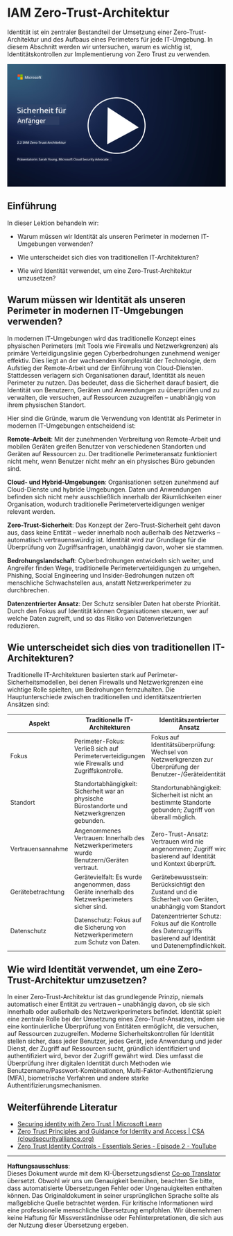 <!--
CO_OP_TRANSLATOR_METADATA:
{
  "original_hash": "4774a978af123f72ebb872199c4c4d4f",
  "translation_date": "2025-09-03T18:21:10+00:00",
  "source_file": "2.2 IAM zero trust architecture.md",
  "language_code": "de"
}
-->
# IAM Zero-Trust-Architektur

Identität ist ein zentraler Bestandteil der Umsetzung einer Zero-Trust-Architektur und des Aufbaus eines Perimeters für jede IT-Umgebung. In diesem Abschnitt werden wir untersuchen, warum es wichtig ist, Identitätskontrollen zur Implementierung von Zero Trust zu verwenden.

[![Video ansehen](../../translated_images/2-2_placeholder.9ba44fe6f92cd8d7bc51d8447bd20954cc74d8f2a5405402a78e6a42edcbf819.de.png)](https://learn-video.azurefd.net/vod/player?id=69fb20f6-0f81-4660-b6cd-dcd75d34bd98)

## Einführung

In dieser Lektion behandeln wir:

- Warum müssen wir Identität als unseren Perimeter in modernen IT-Umgebungen verwenden?

- Wie unterscheidet sich dies von traditionellen IT-Architekturen?

- Wie wird Identität verwendet, um eine Zero-Trust-Architektur umzusetzen?

## Warum müssen wir Identität als unseren Perimeter in modernen IT-Umgebungen verwenden?

In modernen IT-Umgebungen wird das traditionelle Konzept eines physischen Perimeters (mit Tools wie Firewalls und Netzwerkgrenzen) als primäre Verteidigungslinie gegen Cyberbedrohungen zunehmend weniger effektiv. Dies liegt an der wachsenden Komplexität der Technologie, dem Aufstieg der Remote-Arbeit und der Einführung von Cloud-Diensten. Stattdessen verlagern sich Organisationen darauf, Identität als neuen Perimeter zu nutzen. Das bedeutet, dass die Sicherheit darauf basiert, die Identität von Benutzern, Geräten und Anwendungen zu überprüfen und zu verwalten, die versuchen, auf Ressourcen zuzugreifen – unabhängig von ihrem physischen Standort.

Hier sind die Gründe, warum die Verwendung von Identität als Perimeter in modernen IT-Umgebungen entscheidend ist:

**Remote-Arbeit**: Mit der zunehmenden Verbreitung von Remote-Arbeit und mobilen Geräten greifen Benutzer von verschiedenen Standorten und Geräten auf Ressourcen zu. Der traditionelle Perimeteransatz funktioniert nicht mehr, wenn Benutzer nicht mehr an ein physisches Büro gebunden sind.

**Cloud- und Hybrid-Umgebungen**: Organisationen setzen zunehmend auf Cloud-Dienste und hybride Umgebungen. Daten und Anwendungen befinden sich nicht mehr ausschließlich innerhalb der Räumlichkeiten einer Organisation, wodurch traditionelle Perimeterverteidigungen weniger relevant werden.

**Zero-Trust-Sicherheit**: Das Konzept der Zero-Trust-Sicherheit geht davon aus, dass keine Entität – weder innerhalb noch außerhalb des Netzwerks – automatisch vertrauenswürdig ist. Identität wird zur Grundlage für die Überprüfung von Zugriffsanfragen, unabhängig davon, woher sie stammen.

**Bedrohungslandschaft**: Cyberbedrohungen entwickeln sich weiter, und Angreifer finden Wege, traditionelle Perimeterverteidigungen zu umgehen. Phishing, Social Engineering und Insider-Bedrohungen nutzen oft menschliche Schwachstellen aus, anstatt Netzwerkperimeter zu durchbrechen.

**Datenzentrierter Ansatz**: Der Schutz sensibler Daten hat oberste Priorität. Durch den Fokus auf Identität können Organisationen steuern, wer auf welche Daten zugreift, und so das Risiko von Datenverletzungen reduzieren.

## Wie unterscheidet sich dies von traditionellen IT-Architekturen?

Traditionelle IT-Architekturen basierten stark auf Perimeter-Sicherheitsmodellen, bei denen Firewalls und Netzwerkgrenzen eine wichtige Rolle spielten, um Bedrohungen fernzuhalten. Die Hauptunterschiede zwischen traditionellen und identitätszentrierten Ansätzen sind:

|      Aspekt                 |      Traditionelle IT-Architekturen                                                              |      Identitätszentrierter Ansatz                                                                         |
|-----------------------------|--------------------------------------------------------------------------------------------------|----------------------------------------------------------------------------------------------------------|
|     Fokus                   |     Perimeter-Fokus: Verließ sich auf Perimeterverteidigungen wie Firewalls und Zugriffskontrolle. |     Fokus auf Identitätsüberprüfung: Wechsel von Netzwerkgrenzen zur Überprüfung der Benutzer-/Geräteidentität. |
|     Standort                |     Standortabhängigkeit: Sicherheit war an physische Bürostandorte und Netzwerkgrenzen gebunden. |     Standortunabhängigkeit: Sicherheit ist nicht an bestimmte Standorte gebunden; Zugriff von überall möglich. |
|     Vertrauensannahme       |     Angenommenes Vertrauen: Innerhalb des Netzwerkperimeters wurde Benutzern/Geräten vertraut.   |     Zero-Trust-Ansatz: Vertrauen wird nie angenommen; Zugriff wird basierend auf Identität und Kontext überprüft. |
|     Gerätebetrachtung       |     Gerätevielfalt: Es wurde angenommen, dass Geräte innerhalb des Netzwerkperimeters sicher sind. |     Gerätebewusstsein: Berücksichtigt den Zustand und die Sicherheit von Geräten, unabhängig vom Standort. |
|     Datenschutz             |     Datenschutz: Fokus auf die Sicherung von Netzwerkperimetern zum Schutz von Daten.            |     Datenzentrierter Schutz: Fokus auf die Kontrolle des Datenzugriffs basierend auf Identität und Datenempfindlichkeit. |

## Wie wird Identität verwendet, um eine Zero-Trust-Architektur umzusetzen?

In einer Zero-Trust-Architektur ist das grundlegende Prinzip, niemals automatisch einer Entität zu vertrauen – unabhängig davon, ob sie sich innerhalb oder außerhalb des Netzwerkperimeters befindet. Identität spielt eine zentrale Rolle bei der Umsetzung eines Zero-Trust-Ansatzes, indem sie eine kontinuierliche Überprüfung von Entitäten ermöglicht, die versuchen, auf Ressourcen zuzugreifen. Moderne Sicherheitskontrollen für Identität stellen sicher, dass jeder Benutzer, jedes Gerät, jede Anwendung und jeder Dienst, der Zugriff auf Ressourcen sucht, gründlich identifiziert und authentifiziert wird, bevor der Zugriff gewährt wird. Dies umfasst die Überprüfung ihrer digitalen Identität durch Methoden wie Benutzername/Passwort-Kombinationen, Multi-Faktor-Authentifizierung (MFA), biometrische Verfahren und andere starke Authentifizierungsmechanismen.

## Weiterführende Literatur

- [Securing identity with Zero Trust | Microsoft Learn](https://learn.microsoft.com/security/zero-trust/deploy/identity?WT.mc_id=academic-96948-sayoung)
- [Zero Trust Principles and Guidance for Identity and Access | CSA (cloudsecurityalliance.org)](https://cloudsecurityalliance.org/artifacts/zero-trust-principles-and-guidance-for-iam/)
- [Zero Trust Identity Controls - Essentials Series - Episode 2 - YouTube](https://www.youtube.com/watch?v=fQZQznIKcGM&list=PLXtHYVsvn_b_gtX1-NB62wNervQx1Fhp4&index=13)

---

**Haftungsausschluss**:  
Dieses Dokument wurde mit dem KI-Übersetzungsdienst [Co-op Translator](https://github.com/Azure/co-op-translator) übersetzt. Obwohl wir uns um Genauigkeit bemühen, beachten Sie bitte, dass automatisierte Übersetzungen Fehler oder Ungenauigkeiten enthalten können. Das Originaldokument in seiner ursprünglichen Sprache sollte als maßgebliche Quelle betrachtet werden. Für kritische Informationen wird eine professionelle menschliche Übersetzung empfohlen. Wir übernehmen keine Haftung für Missverständnisse oder Fehlinterpretationen, die sich aus der Nutzung dieser Übersetzung ergeben.